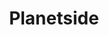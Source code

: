 ---
title: Planetside
crosslinks:
- PS4Planetside2
- MillerPlanetside
- EmeraldPS2
- Briggs
- DBGpatchnotes
- harasser
- Connery
- planetsidearmor
- gaming
- place
- kotk
- xkcd
- h1z1
- ps2ragetells
- pcmasterrace
- EncyclopaediaAuraxia
- Planetmens
- ShitPlanetsideSays
- PlanetsideBattles
---